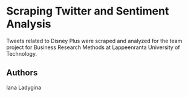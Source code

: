# Scraping Twitter and Sentiment Analysis

Tweets related to Disney Plus were scraped and analyzed for the team project for Business Research Methods at Lappeenranta University of Technology.

## Authors

Iana Ladygina

